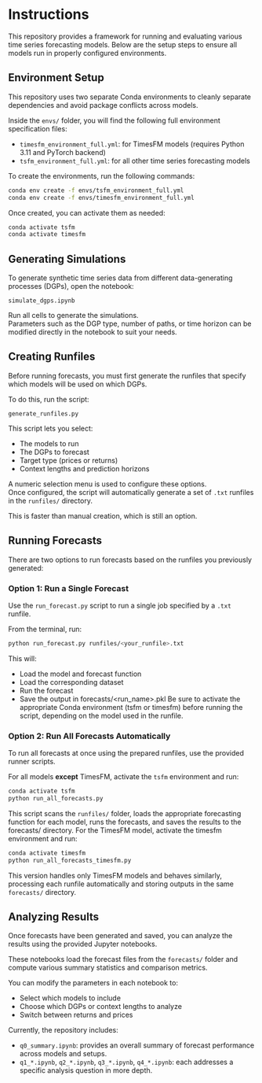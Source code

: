 # Instructions

This repository provides a framework for running and evaluating various time series forecasting models. Below are the setup steps to ensure all models run in properly configured environments.

## Environment Setup

This repository uses two separate Conda environments to cleanly separate dependencies and avoid package conflicts across models.

Inside the `envs/` folder, you will find the following full environment specification files:

- `timesfm_environment_full.yml`: for TimesFM models (requires Python 3.11 and PyTorch backend)
- `tsfm_environment_full.yml`: for all other time series forecasting models

To create the environments, run the following commands:

```bash
conda env create -f envs/tsfm_environment_full.yml
conda env create -f envs/timesfm_environment_full.yml
```

Once created, you can activate them as needed:

```bash
conda activate tsfm
conda activate timesfm
```

## Generating Simulations

To generate synthetic time series data from different data-generating processes (DGPs), open the notebook:

`simulate_dgps.ipynb`

Run all cells to generate the simulations.  
Parameters such as the DGP type, number of paths, or time horizon can be modified directly in the notebook to suit your needs.

## Creating Runfiles

Before running forecasts, you must first generate the runfiles that specify which models will be used on which DGPs.

To do this, run the script:

`generate_runfiles.py`

This script lets you select:

- The models to run
- The DGPs to forecast
- Target type (prices or returns)
- Context lengths and prediction horizons

A numeric selection menu is used to configure these options.  
Once configured, the script will automatically generate a set of `.txt` runfiles in the `runfiles/` directory.

This is faster than manual creation, which is still an option.


## Running Forecasts

There are two options to run forecasts based on the runfiles you previously generated:

### Option 1: Run a Single Forecast

Use the `run_forecast.py` script to run a single job specified by a `.txt` runfile.

From the terminal, run:

```bash
python run_forecast.py runfiles/<your_runfile>.txt
```

This will:
- Load the model and forecast function
- Load the corresponding dataset
- Run the forecast
- Save the output in forecasts/<run_name>.pkl
Be sure to activate the appropriate Conda environment (tsfm or timesfm) before running the script, depending on the model used in the runfile.

### Option 2: Run All Forecasts Automatically

To run all forecasts at once using the prepared runfiles, use the provided runner scripts.

For all models **except** TimesFM, activate the `tsfm` environment and run:

```bash
conda activate tsfm
python run_all_forecasts.py
```

This script scans the `runfiles/` folder, loads the appropriate forecasting function for each model, runs the forecasts, and saves the results to the forecasts/ directory.
For the TimesFM model, activate the timesfm environment and run:

```bash
conda activate timesfm
python run_all_forecasts_timesfm.py
```

This version handles only TimesFM models and behaves similarly, processing each runfile automatically and storing outputs in the same `forecasts/` directory.

## Analyzing Results

Once forecasts have been generated and saved, you can analyze the results using the provided Jupyter notebooks.

These notebooks load the forecast files from the `forecasts/` folder and compute various summary statistics and comparison metrics.

You can modify the parameters in each notebook to:
- Select which models to include
- Choose which DGPs or context lengths to analyze
- Switch between returns and prices

Currently, the repository includes:

- `q0_summary.ipynb`: provides an overall summary of forecast performance across models and setups.
- `q1_*.ipynb`, `q2_*.ipynb`, `q3_*.ipynb`, `q4_*.ipynb`: each addresses a specific analysis question in more depth.
